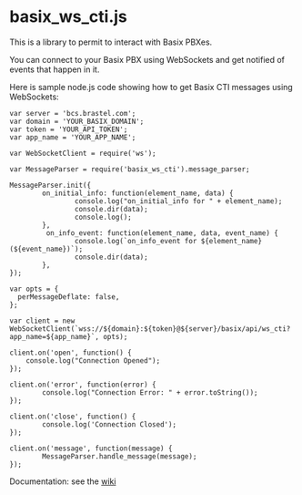 # basix_ws_cti.js

This is a library to permit to interact with Basix PBXes.

You can connect to your Basix PBX using WebSockets and get notified of events that happen in it.

Here is sample node.js code showing how to get Basix CTI messages using WebSockets:

```
var server = 'bcs.brastel.com';
var domain = 'YOUR_BASIX_DOMAIN';
var token = 'YOUR_API_TOKEN';
var app_name = 'YOUR_APP_NAME';

var WebSocketClient = require('ws');

var MessageParser = require('basix_ws_cti').message_parser;

MessageParser.init({
        on_initial_info: function(element_name, data) {
                console.log("on_initial_info for " + element_name);
                console.dir(data);
                console.log();
        },
         on_info_event: function(element_name, data, event_name) {
                console.log(`on_info_event for ${element_name} (${event_name})`);
                console.dir(data);
        },
});
 
var opts = {
  perMessageDeflate: false,
};

var client = new WebSocketClient(`wss://${domain}:${token}@${server}/basix/api/ws_cti?app_name=${app_name}`, opts);
 
client.on('open', function() {
    console.log("Connection Opened");
});
 
client.on('error', function(error) {
        console.log("Connection Error: " + error.toString());
});

client.on('close', function() {
        console.log('Connection Closed');
});

client.on('message', function(message) {
        MessageParser.handle_message(message);
});

```

Documentation: see the [wiki](https://github.com/brastelcloud/basix_ws_cti.js/wiki)
